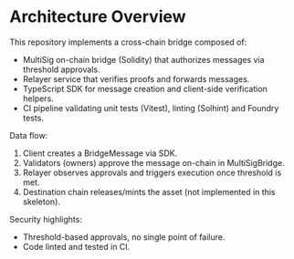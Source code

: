 # Architecture Overview

This repository implements a cross-chain bridge composed of:
- MultiSig on-chain bridge (Solidity) that authorizes messages via threshold approvals.
- Relayer service that verifies proofs and forwards messages.
- TypeScript SDK for message creation and client-side verification helpers.
- CI pipeline validating unit tests (Vitest), linting (Solhint) and Foundry tests.

Data flow:
1. Client creates a BridgeMessage via SDK.
2. Validators (owners) approve the message on-chain in MultiSigBridge.
3. Relayer observes approvals and triggers execution once threshold is met.
4. Destination chain releases/mints the asset (not implemented in this skeleton).

Security highlights:
- Threshold-based approvals, no single point of failure.
- Code linted and tested in CI.
